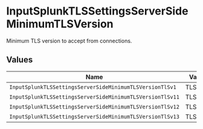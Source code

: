 # InputSplunkTLSSettingsServerSideMinimumTLSVersion

Minimum TLS version to accept from connections.


## Values

| Name                                                      | Value                                                     |
| --------------------------------------------------------- | --------------------------------------------------------- |
| `InputSplunkTLSSettingsServerSideMinimumTLSVersionTlSv1`  | TLSv1                                                     |
| `InputSplunkTLSSettingsServerSideMinimumTLSVersionTlSv11` | TLSv1.1                                                   |
| `InputSplunkTLSSettingsServerSideMinimumTLSVersionTlSv12` | TLSv1.2                                                   |
| `InputSplunkTLSSettingsServerSideMinimumTLSVersionTlSv13` | TLSv1.3                                                   |